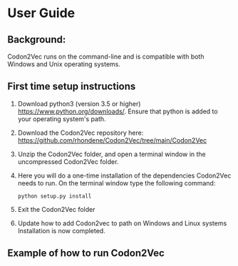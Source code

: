 # User Guide 

## Background:
Codon2Vec runs on the command-line and is compatible with both Windows and Unix operating systems. 
## First time setup instructions
1. Download python3 (version 3.5 or higher) https://www.python.org/downloads/. Ensure that python is added to your operating system's path.
2. Download the Codon2Vec repository here: https://github.com/rhondene/Codon2Vec/tree/main/Codon2Vec
3. Unzip the Codon2Vec folder, and open a terminal window in the uncompressed Codon2Vec folder. 
4. Here you will do a one-time installation of the dependencies Codon2Vec needs to run. On the terminal window type the following command:

       python setup.py install
6. Exit the Codon2Vec folder 
7. Update how to add Codon2vec to path on Windows and Linux systems
Installation is now completed.


## Example of how to run Codon2Vec




